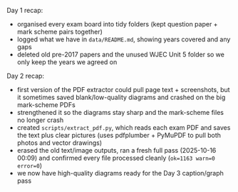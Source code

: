 Day 1 recap:
- organised every exam board into tidy folders (kept question paper + mark scheme pairs together)
- logged what we have in `data/README.md`, showing years covered and any gaps
- deleted old pre-2017 papers and the unused WJEC Unit 5 folder so we only keep the years we agreed on

Day 2 recap:
- first version of the PDF extractor could pull page text + screenshots, but it sometimes saved blank/low-quality diagrams and crashed on the big mark-scheme PDFs
- strengthened it so the diagrams stay sharp and the mark-scheme files no longer crash
- created `scripts/extract_pdf.py`, which reads each exam PDF and saves the text plus clear pictures (uses pdfplumber + PyMuPDF to pull both photos and vector drawings)
- erased the old text/image outputs, ran a fresh full pass (2025-10-16 00:09) and confirmed every file processed cleanly (`ok=1163 warn=0 error=0`)
- we now have high-quality diagrams ready for the Day 3 caption/graph pass